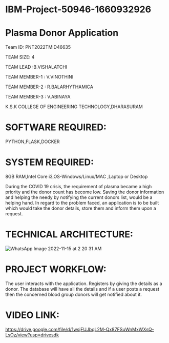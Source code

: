 # IBM-Project-50946-1660932926
# Plasma Donor Application

Team ID: PNT2022TMID46635

TEAM SIZE: 4

TEAM LEAD :B.VISHALATCHI

TEAM MEMBER-1 : V.VINOTHINI

TEAM MEMBER-2 : R.BALARHYTHAMICA

TEAM MEMBER-3 : V.ABINAYA 


K.S.K COLLEGE OF ENGINEERING TECHNOLOGY,DHARASURAM
# SOFTWARE REQUIRED:
PYTHON,FLASK,DOCKER
# SYSTEM REQUIRED:

8GB RAM,Intel Core i3,OS-Windows/Linux/MAC ,Laptop or Desktop

During the COVID 19 crisis, the requirement of plasma became a high priority and the donor count has become low. Saving the donor information and helping the needy by notifying the current donors list, would be a helping hand. In regard to the problem faced, an application is to be built which would take the donor details, store them and inform them upon a request.

# TECHNICAL ARCHITECTURE:

![WhatsApp Image 2022-11-15 at 2 20 31 AM](https://user-images.githubusercontent.com/117815764/201897219-a2832b68-44ee-4bec-b98b-bb7dbd9e829d.jpeg)

# PROJECT WORKFLOW:

The user interacts with the application. Registers by giving the details as a donor. The database will have all the details and if a user posts a request then the concerned blood group donors will get notified about it.

# VIDEO LINK:

https://drive.google.com/file/d/1wsjFUJbqL2M-Qx87FSuWnMxWXsQ-LsOz/view?usp=drivesdk
